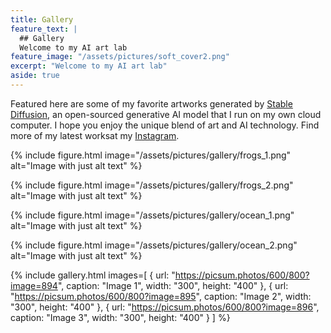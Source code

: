 ```yaml
---
title: Gallery
feature_text: |
  ## Gallery
  Welcome to my AI art lab
feature_image: "/assets/pictures/soft_cover2.png"
excerpt: "Welcome to my AI art lab"
aside: true
---
```


Featured here are some of my favorite artworks generated by [Stable Diffusion](https://en.wikipedia.org/wiki/Stable_Diffusion), an open-sourced generative AI model that I run on my own cloud computer. I hope you enjoy the unique blend of art and AI technology. Find more of my latest worksat my [Instagram](https://www.instagram.com/anranandychen/?hl=en).

{% include figure.html image="/assets/pictures/gallery/frogs_1.png" alt="Image with just alt text" %}

{% include figure.html image="/assets/pictures/gallery/frogs_2.png" alt="Image with just alt text" %}

{% include figure.html image="/assets/pictures/gallery/ocean_1.png" alt="Image with just alt text" %}

{% include figure.html image="/assets/pictures/gallery/ocean_2.png" alt="Image with just alt text" %}

{% include gallery.html images=[
    { url: "https://picsum.photos/600/800?image=894", caption: "Image 1", width: "300", height: "400" },
    { url: "https://picsum.photos/600/800?image=895", caption: "Image 2", width: "300", height: "400" },
    { url: "https://picsum.photos/600/800?image=896", caption: "Image 3", width: "300", height: "400" }
] %}
